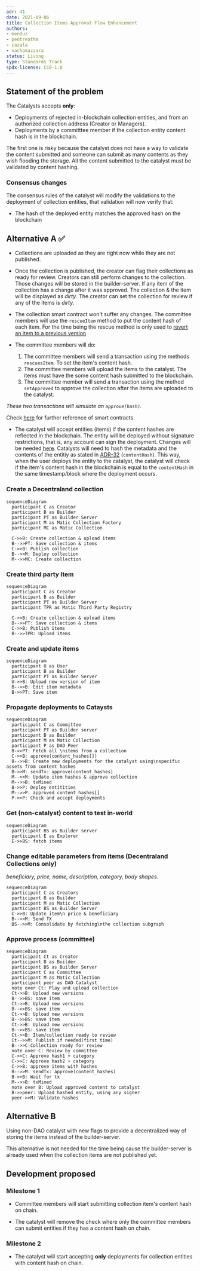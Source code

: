 ```yaml
---
adr: 41
date: 2021-09-06
title: Collection Items Approval Flow Enhancement
authors:
- menduz
- pentreathm
- cazala
- nachomazzara
status: Living
type: Standards Track
spdx-license: CC0-1.0
---
```


## Statement of the problem

The Catalysts accepts **only**:

- Deployments of rejected in-blockchain collection entities, and from an authorized collection address (Creator or Managers).
- Deployments by a committtee member if the collection entity content hash is in the blockchain.

The first one is risky because the catalyst does not have a way to validate the content submitted and someone can submit as many contents as they wish flooding the storage. All the content submitted to the catalyst must be validated by content hashing.

### Consensus changes

The consensus rules of the catalyst will modify the validations to the deployment of collection entities, that validation will now verify that:

- The hash of the deployed entity matches the approved hash on the blockchain

## Alternative A ✅

- Collections are uploaded as they are right now while they are not published.

- Once the collection is published, the creator can flag their collections as ready for review. Creators can still perform changes to the collection. Those changes will be stored in the builder-server. If any item of the collection has a change after it was approved. The collection & the item will be displayed as _dirty_. The creator can set the collection for review if any of the items is _dirty_.

- The collection smart contract won't suffer any changes. The committee members will use the `rescueItem` method to put the content hash of each item. For the time being the rescue method is only used to [revert an item to a previous version](https://github.com/decentraland/adr/blob/main/docs/ADR-32-wearable-committee-reverts.md)

- The committee members will do:

  1. The committee members will send a transaction using the methods `rescuesItem`. To set the item's content hash.
  2. The committee members will upload the items to the catalyst. The items must have the some content hash submitted to the blockchain.
  3. The committee member will send a transaction using the method `setApproved` to approve the collection after the items are uploaded to the catalyst.

_These two transactions will simulate an `approve(hash)`._

Check [here](https://github.com/decentraland/wearables-contracts/blob/master/Collections_V2_Actors.md) for further reference of smart contracts.

- The catalyst will accept entities (items) if the content hashes are reflected in the blockchain. The entity will be deployed without signature restrictions, that is, any account can sign the deployment. Changes will be needed [here](https://github.com/decentraland/catalyst/blob/3098701a42f0656dc595e653694abf4f7f418bee/content/src/service/access/AccessCheckerForWearables.ts#L119). Catalysts will need to hash the metadata and the contents of the entitiy as stated in [ADR-32](/adr/ADR-32) (`contentHash`). This way, when the user deploys the entity to the catalyst, the catalyst will check if the item's content hash in the blockchain is equal to the `contentHash` in the same timestamp/block where the deployment occurs.

### Create a Decentraland collection

```mermaid
sequenceDiagram
  participant C as Creator
  participant B as Builder
  participant PT as Builder Server
  participant M as Matic Collection Factory
  participant MC as Matic Collection

  C->>B: Create collection & upload items
  B-->>PT: Save collection & items
  C->>B: Publish collection
  B-->>M: Deploy collection
  M-->>MC: Create collection
```

### Create third party Item

```mermaid
sequenceDiagram
  participant C as Creator
  participant B as Builder
  participant PT as Builder Server
  participant TPR as Matic Third Party Registry

  C->>B: Create collection & upload items
  B-->>PT: Save collection & items
  C->>B: Publish items
  B-->>TPR: Upload items
```

### Create and update items

```mermaid
sequenceDiagram
  participant U as User
  participant B as Builder
  participant PT as Builder Server
  U->>B: Upload new version of item
  B-->>B: Edit item metadata
  B->>PT: Save item
```

### Propagate deployments to Cataysts

```mermaid
sequenceDiagram
  participant C as Committee
  participant PT as Builder server
  participant B as Builder
  participant M as Matic Collection
  participant P as DAO Peer
  B->>PT: Fetch all \nitems from a collection
  C->>B: approve(content_hashes[])
  B-->>B: Create new deployments for the catalyst using\nspecific assets from content hashes
  B->>M: sendTx: approve(content_hashes)
  M-->>M: Update item hashes & approve collection
  M-->>B: txMined
  B->>P: Deploy entitities
  M-->>P: approved content_hashes[]
  P->>P: Check and accept deployments
```

### Get (non-catalyst) content to test in-world

```mermaid
sequenceDiagram
  participant BS as Builder server
  participant E as Explorer
  E->>BS: fetch items
```

### Change editable parameters from items (Decentraland Collections only)

_beneficiary, price, name, description, category, body shapes_.

```mermaid
sequenceDiagram
  participant C as Creators
  participant B as Builder
  participant M as Matic Collection
  participant BS as Builder Server
  C->>B: Update item\n price & beneficiary
  B-->>M: Send TX
  BS-->>M: Consolidate by fetching\nthe collection subgraph
```

### Approve process (committee)

```mermaid
sequenceDiagram
  participant Ct as Creator
  participant B as Builder
  participant BS as Builder Server
  participant C as Committee
  participant M as Matic Collection
  participant peer as DAO Catalyst
  note over Ct: Play and upload collection
  Ct->>B: Upload new versions
  B-->>BS: save item
  Ct->>B: Upload new versions
  B-->>BS: save item
  Ct->>B: Upload new versions
  B-->>BS: save item
  Ct->>B: Upload new versions
  B-->>BS: save item
  Ct->>B: Item/collection ready to review
  Ct-->>M: Publish if needed(first time)
  B-->>C:Collection ready for review
  note over C: Review by committee
  C->>C: Approve hash1 + category
  C->>C: Approve hash2 + category
  C->>B: approve items with hashes
  B-->>M: sendTx: approve(content_hashes)
  B->>B: Wait for tx
  M-->>B: txMined
  note over B: Upload approved content to catalyst
  B->>peer: Upload hashed entity, using any signer
  peer->>M: Validate hashes
```

## Alternative B

Using non-DAO catalyst with new flags to provide a decentralized way of storing the items instead of the builder-server.

This alternative is not needed for the time being cause the builder-server is already used when the collection items are not published yet.

## Development proposed

### Milestone 1

- Committee members will start submitting collection item's content hash on chain.

- The catalyst will remove the check where only the committee members can submit entities if they has a content hash on chain.

### Milestone 2

- The catalyst will start accepting **only** deployments for collection entities with content hash on chain.
